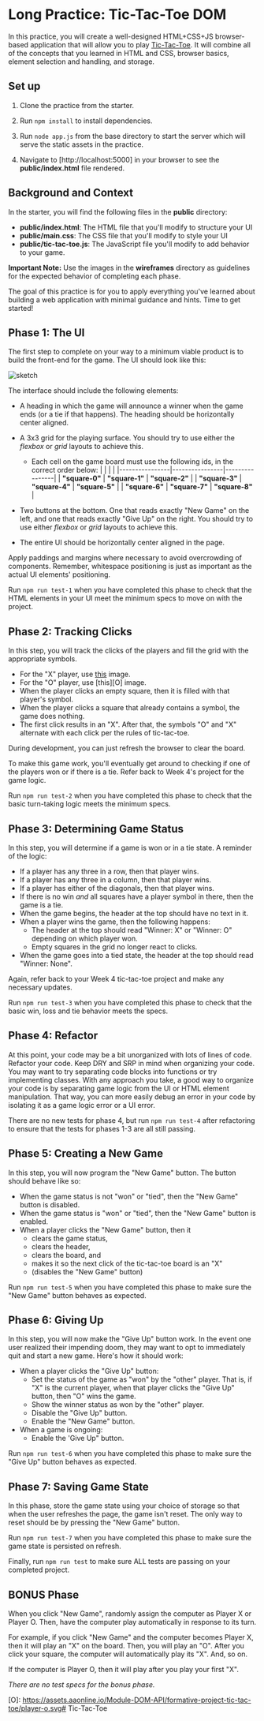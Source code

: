 # Long Practice: Tic-Tac-Toe DOM

In this practice, you will create a well-designed HTML+CSS+JS browser-based
application that will allow you to play [Tic-Tac-Toe][tic-tac-toe]. It will
combine all of the concepts that you learned in HTML and CSS, browser basics,
element selection and handling, and storage.

## Set up

1. Clone the practice from the starter.

2. Run `npm install` to install dependencies.

3. Run `node app.js` from the base directory to start the server which will
serve the static assets in the practice.

4. Navigate to [http://localhost:5000] in your browser to see the
__public/index.html__ file rendered.


## Background and Context

In the starter, you will find the following files in the __public__ directory:

* __public/index.html__: The HTML file that you'll modify to structure your UI
* __public/main.css__: The CSS file that you'll modify to style your UI
* __public/tic-tac-toe.js__: The JavaScript file you'll modify to add behavior
  to your game.

**Important Note:** Use the images in the __wireframes__ directory as guidelines
for the expected behavior of completing each phase.

The goal of this practice is for you to apply everything you've learned about
building a web application with minimal guidance and hints. Time to get started!

## Phase 1: The UI

The first step to complete on your way to a minimum viable product is to
build the front-end for the game. The UI should look like this:

![sketch]

The interface should include the following elements:

* A heading in which the game will announce a winner when the game ends
  (or a tie if that happens). The heading should be horizontally center aligned.
* A 3x3 grid for the playing surface. You should try to use either the
  _flexbox_ or _grid_ layouts to achieve this.
    * Each cell on the game board must use the following ids, in the correct order below:
        |                |                |                |
        |----------------|----------------|----------------|
        | __"square-0"__ | __"square-1"__ | __"square-2"__ |
        | __"square-3"__ | __"square-4"__ | __"square-5"__ |
        | __"square-6"__ | __"square-7"__ | __"square-8"__ |

* Two buttons at the bottom. One that reads exactly "New Game" on the left, and
  one that reads exactly "Give Up" on the right. You should try to use either
  _flexbox_ or _grid_ layouts to achieve this.
* The entire UI should be horizontally center aligned in the page.

Apply paddings and margins where necessary to avoid overcrowding of components.
Remember, whitespace positioning is just as important as the actual UI elements'
positioning.

Run `npm run test-1` when you have completed this phase to check that the HTML
elements in your UI meet the minimum specs to move on with the project.

## Phase 2: Tracking Clicks

In this step, you will track the clicks of the players and fill the grid with
the appropriate symbols.

* For the "X" player, use [this][X] image.
* For the "O" player, use [this][O] image.
* When the player clicks an empty square, then it is filled with that player's
  symbol.
* When the player clicks a square that already contains a symbol, the game does
  nothing.
* The first click results in an "X". After that, the symbols "O" and "X"
  alternate with each click per the rules of tic-tac-toe.

During development, you can just refresh the browser to clear the board.

To make this game work, you'll eventually get around to checking if one of the
players won or if there is a tie. Refer back to Week 4's project for the game
logic.

Run `npm run test-2` when you have completed this phase to check that the basic turn-taking logic meets the minimum specs.

## Phase 3: Determining Game Status

In this step, you will determine if a game is won or in a tie state. A
reminder of the logic:

* If a player has any three in a row, then that player wins.
* If a player has any three in a column, then that player wins.
* If a player has either of the diagonals, then that player wins.
* If there is no win _and_ all squares have a player symbol in there, then
  the game is a tie.
* When the game begins, the header at the top should have no text in it.
* When a player wins the game, then the following happens:
  * The header at the top should read "Winner: X" or "Winner: O" depending on
    which player won.
  * Empty squares in the grid no longer react to clicks.
* When the game goes into a tied state, the header at the top should read
  "Winner: None".

Again, refer back to your Week 4 tic-tac-toe project and make any necessary
updates.

Run `npm run test-3` when you have completed this phase to check that the basic win, loss and tie behavior meets the specs.

## Phase 4: Refactor

At this point, your code may be a bit unorganized with lots of lines of code.
Refactor your code. Keep DRY and SRP in mind when organizing your code. You may
want to try separating code blocks into functions or try implementing classes.
With any approach you take, a good way to organize your code is by separating
game logic from the UI or HTML element manipulation. That way, you can more
easily debug an error in your code by isolating it as a game logic error or a UI
error.

There are no new tests for phase 4, but run `npm run test-4` after refactoring
to ensure that the tests for phases 1-3 are all still passing.

## Phase 5: Creating a New Game

In this step, you will now program the "New Game" button. The button should
behave like so:

* When the game status is not "won" or "tied", then the "New Game" button is
  disabled.
* When the game status is "won" or "tied", then the "New Game" button is
  enabled.
* When a player clicks the "New Game" button, then it
  * clears the game status,
  * clears the header,
  * clears the board, and
  * makes it so the next click of the tic-tac-toe board is an "X"
  * (disables the "New Game" button)

Run `npm run test-5` when you have completed this phase to make sure the "New Game"
button behaves as expected.

## Phase 6: Giving Up

In this step, you will now make the "Give Up" button work. In the event one
user realized their impending doom, they may want to opt to immediately quit
and start a new game. Here's how it should work:

* When a player clicks the "Give Up" button:
  * Set the status of the game as "won" by the "other" player. That is, if "X"
    is the current player, when that player clicks the "Give Up" button, then
    "O" wins the game.
  * Show the winner status as won by the "other" player.
  * Disable the "Give Up" button.
  * Enable the "New Game" button.
* When a game is ongoing:
  * Enable the 'Give Up" button.

Run `npm run test-6` when you have completed this phase to make sure the "Give Up"
button behaves as expected.

## Phase 7: Saving Game State

In this phase, store the game state using your choice of storage so that when
the user refreshes the page, the game isn't reset. The only way to reset should
be by pressing the "New Game" button.

Run `npm run test-7` when you have completed this phase to make sure the game
state is persisted on refresh.

Finally, run `npm run test` to make sure ALL tests are passing on your completed
project.

## BONUS Phase

When you click "New Game", randomly assign the computer as Player X or Player O.
Then, have the computer play automatically in response to its turn.

For example, if you click "New Game" and the computer becomes Player X, then it
will play an "X" on the board. Then, you will play an "O". After you click your
square, the computer will automatically play its "X". And, so on.

If the computer is Player O, then it will play after you play your first "X".

_There are no test specs for the bonus phase._

[tic-tac-toe]: https://en.wikipedia.org/wiki/Tic-tac-toe
[sketch]: https://assets.aaonline.io/Module-DOM-API/formative-project-tic-tac-toe/ui-design.svg
[X]: https://assets.aaonline.io/Module-DOM-API/formative-project-tic-tac-toe/player-x.svg
[O]: https://assets.aaonline.io/Module-DOM-API/formative-project-tic-tac-toe/player-o.svg# Tic-Tac-Toe
